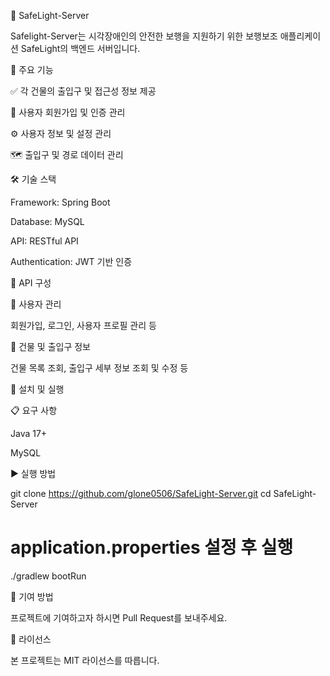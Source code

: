 🚦 SafeLight-Server

Safelight-Server는 시각장애인의 안전한 보행을 지원하기 위한 보행보조 애플리케이션 SafeLight의 백엔드 서버입니다.

🌟 주요 기능

✅ 각 건물의 출입구 및 접근성 정보 제공

🔑 사용자 회원가입 및 인증 관리

⚙️ 사용자 정보 및 설정 관리

🗺️ 출입구 및 경로 데이터 관리

🛠️ 기술 스택

Framework: Spring Boot

Database: MySQL

API: RESTful API

Authentication: JWT 기반 인증

📌 API 구성

🔐 사용자 관리

회원가입, 로그인, 사용자 프로필 관리 등

🏢 건물 및 출입구 정보

건물 목록 조회, 출입구 세부 정보 조회 및 수정 등

🚀 설치 및 실행

📋 요구 사항

Java 17+

MySQL

▶️ 실행 방법

git clone https://github.com/glone0506/SafeLight-Server.git
cd SafeLight-Server

# application.properties 설정 후 실행
./gradlew bootRun

🤝 기여 방법

프로젝트에 기여하고자 하시면 Pull Request를 보내주세요.

📜 라이선스

본 프로젝트는 MIT 라이선스를 따릅니다.

